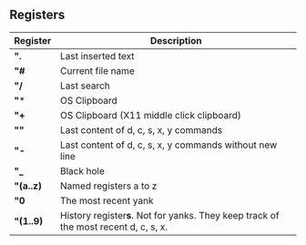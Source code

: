 ## Registers

Register                    | Description
----------------------------|----------------------------------------
**".**                      | Last inserted text
**"#**                      | Current file name
**"/**                      | Last search
**"***                      | OS Clipboard
**"+**                      | OS Clipboard (X11 middle click clipboard)
**""**                      | Last content of d, c, s, x, y commands
**"-**                      | Last content of d, c, s, x, y commands without new line
**"_**                      | Black hole
**"(a..z)**                 | Named registers a to z
**"0**                      | The most recent yank
**"(1..9)**                 | History register**s**. Not for yanks. They keep track of the most recent d, c, s, x.

